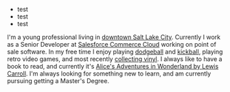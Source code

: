 * test
* test
* test

I'm a young professional living in [downtown Salt Lake City](https://twitter.com/downtownslc). Currently I work as a Senior Developer at [Salesforce Commerce Cloud](https://twitter.com/commercecloud) working on point of sale software. In my free time I enjoy playing [dodgeball](/assets/dodgeball.jpg) and [kickball](/assets/kickball.jpg), playing retro video games, and most recently [collecting vinyl](/assets/vinyl.jpg). I always like to have a book to read, and currently it's [Alice's Adventures in Wonderland by Lewis Carroll](http://a.co/fRYfcJR). I'm always looking for something new to learn, and am currently pursuing getting a Master's Degree.
